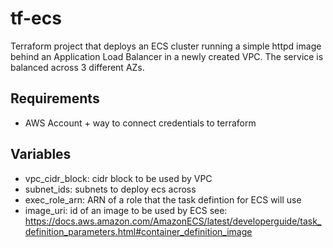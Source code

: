 # tf-ecs
Terraform project that deploys an ECS cluster running a simple httpd image behind an Application Load Balancer in a newly created VPC. 
The service is balanced across 3 different AZs.

## Requirements
- AWS Account + way to connect credentials to terraform 

## Variables
- vpc_cidr_block: cidr block to be used by VPC
- subnet_ids: subnets to deploy ecs across
- exec_role_arn: ARN of a role that the task defintion for ECS will use
- image_uri: id of an image to be used by ECS 
  see: https://docs.aws.amazon.com/AmazonECS/latest/developerguide/task_definition_parameters.html#container_definition_image 
